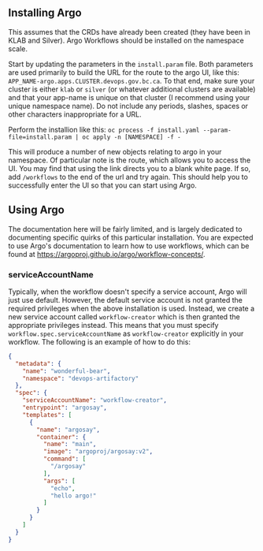 ## Installing Argo

This assumes that the CRDs have already been created (they have been in KLAB and Silver). Argo Workflows should be installed on the namespace scale.

Start by updating the parameters in the `install.param` file. 
Both parameters are used primarily to build the URL for the route to the argo UI, like this: `APP_NAME-argo.apps.CLUSTER.devops.gov.bc.ca`.
To that end, make sure your cluster is either `klab` or `silver` (or whatever additional clusters are available) and that your app-name is unique on that cluster (I recommend using your unique namespace name).
Do not include any periods, slashes, spaces or other characters inappropriate for a URL. 

Perform the installion like this: 
`oc process -f install.yaml --param-file=install.param | oc apply -n [NAMESPACE] -f -`

This will produce a number of new objects relating to argo in your namespace. 
Of particular note is the route, which allows you to access the UI.
You may find that using the link directs you to a blank white page. If so, add `/workflows` to the end of the url and try again.
This should help you to successfully enter the UI so that you can start using Argo.

## Using Argo

The documentation here will be fairly limited, and is largely dedicated to documenting specific quirks of this particular installation. 
You are expected to use Argo's documentation to learn how to use workflows, which can be found at https://argoproj.github.io/argo/workflow-concepts/. 

### serviceAccountName

Typically, when the workflow doesn't specify a service account, Argo will just use default. 
However, the default service account is not granted the required privileges when the above installation is used.
Instead, we create a new service account called `workflow-creator` which is then granted the appropriate privileges instead.
This means that you must specify `workflow.spec.serviceAccountName` as `workflow-creator` explicitly in your workflow.
The following is an example of how to do this:

```json
{
  "metadata": {
    "name": "wonderful-bear",
    "namespace": "devops-artifactory"
  },
  "spec": {
    "serviceAccountName": "workflow-creator",
    "entrypoint": "argosay",
    "templates": [
      {
        "name": "argosay",
        "container": {
          "name": "main",
          "image": "argoproj/argosay:v2",
          "command": [
            "/argosay"
          ],
          "args": [
            "echo",
            "hello argo!"
          ]
        }
      }
    ]
  }
}
```
